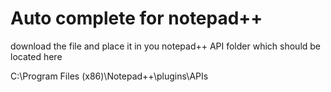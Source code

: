 # Auto complete for notepad++
download the file and place it in you notepad++ API folder which should be located here

C:\Program Files (x86)\Notepad++\plugins\APIs